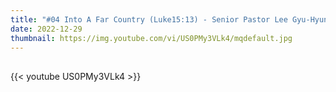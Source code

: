 ```yaml
---
title: "#04 Into A Far Country (Luke15:13) - Senior Pastor Lee Gyu-Hyun"
date: 2022-12-29
thumbnail: https://img.youtube.com/vi/US0PMy3VLk4/mqdefault.jpg
---
```


## <!--more-->

{{< youtube US0PMy3VLk4 >}}
